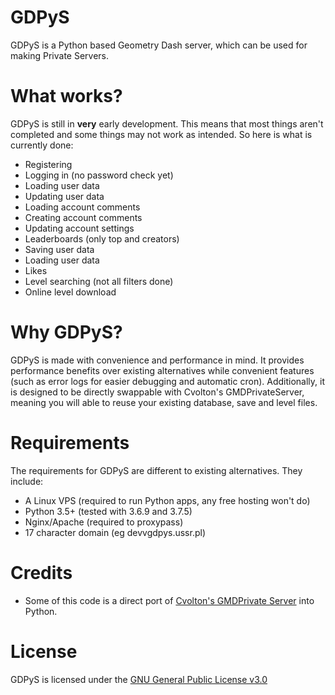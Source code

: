 # GDPyS
GDPyS is a Python based Geometry Dash server, which can be used for making Private Servers.

# What works?
GDPyS is still in **very** early development. This means that most things aren't completed and some things may not work as intended. So here is what is currently done:
- Registering
- Logging in (no password check yet)
- Loading user data
- Updating user data
- Loading account comments
- Creating account comments
- Updating account settings
- Leaderboards (only top and creators)
- Saving user data
- Loading user data
- Likes
- Level searching (not all filters done)
- Online level download

# Why GDPyS?
GDPyS is made with convenience and performance in mind. It provides performance benefits over existing alternatives while convenient features (such as error logs for easier debugging and automatic cron). Additionally, it is designed to be directly swappable with Cvolton's GMDPrivateServer, meaning you will able to reuse your existing database, save and level files.

# Requirements
The requirements for GDPyS are different to existing alternatives. They include:
- A Linux VPS (required to run Python apps, any free hosting won't do)
- Python 3.5+ (tested with 3.6.9 and 3.7.5)
- Nginx/Apache (required to proxypass)
- 17 character domain (eg devvgdpys.ussr.pl)

# Credits
- Some of this code is a direct port of [Cvolton's GMDPrivate Server](https://github.com/Cvolton/GMDprivateServer) into Python.

# License
GDPyS is licensed under the [GNU General Public License v3.0](https://github.com/RealistikDash/GDPyS/blob/master/LICENSE)
